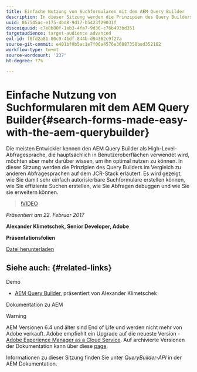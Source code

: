 ```yaml
---
title: Einfache Nutzung von Suchformularen mit dem AEM Query Builder
description: In dieser Sitzung werden die Prinzipien des Query Builders im Vergleich zu anderen Abfragesprachen des JCR-Stacks erläutert. Es wird gezeigt, wie Sie damit auf einfache Weise autorisierbare Suchformulare erstellen können, wie Sie effiziente Suchanfragen erstellen, wie Sie Abfragen debuggen und wie Sie sie erweitern können.
uuid: 867545ac-e175-4bd8-9d17-b5423f29031f
discoiquuid: c7e8b80f-1eb3-4fa7-9d36-c76b493bd351
targetaudience: target-audience advanced
exl-id: f0fd2a81-80c9-41df-844b-d94362c9f27a
source-git-commit: e401bf0b5ac1e7f06a4576e36887358bed352162
workflow-type: tm+mt
source-wordcount: '237'
ht-degree: 77%

---
```


# Einfache Nutzung von Suchformularen mit dem AEM Query Builder{#search-forms-made-easy-with-the-aem-querybuilder}

Die meisten Entwickler kennen den AEM Query Builder als High-Level-Abfragesprache, die hauptsächlich in Benutzeroberflächen verwendet wird, möchten aber mehr darüber wissen, um ihn optimal nutzen zu können. In dieser Sitzung werden die Prinzipien des Query Builders im Vergleich zu anderen Abfragesprachen auf dem JCR-Stack erläutert. Es wird gezeigt, wie Sie damit sehr einfach autorisierbare Suchformulare erstellen können, wie Sie effiziente Suchen erstellen, wie Sie Abfragen debuggen und wie Sie sie erweitern können.

>[!VIDEO](https://video.tv.adobe.com/v/19139/?quality=9)

*Präsentiert am 22. Februar 2017*

**Alexander Klimetschek, Senior Developer, Adobe**

**Präsentationsfolien**

[Datei herunterladen](assets/aem-gems-querybuilder-2017.pdf)

## Siehe auch: {#related-links}

Demo

* [AEM Query Builder](https://www.youtube.com/watch?v=yR9mcp9_MtY&amp;list=PLHMjqSjX2bE7zaDKZ7KD-tuqVXooiKave), präsentiert von Alexander Klimetschek

Dokumentation zu AEM

>[!WARNING]
>
>AEM Versionen 6.4 und älter sind End of Life und werden nicht mehr von Adobe verkauft.  Adobe empfiehlt ein Upgrade auf die neueste Version - [Adobe Experience Manager as a Cloud Service](https://experienceleague.adobe.com/docs/experience-manager-cloud-service.html?lang=de).  Auf archivierte Versionen der Dokumentation kann über diese [page](https://experienceleague.adobe.com/docs/experience-manager-release-information/aem-release-updates/previous-updates/aem-previous-versions.html?lang=de).
>
>Informationen zu dieser Sitzung finden Sie unter *QueryBuilder-API* in der AEM Dokumentation.

<!--
[Get back to the Overview](https://helpx.adobe.com/experience-manager/kt/eseminars/gems/aem-index.html)
-->
